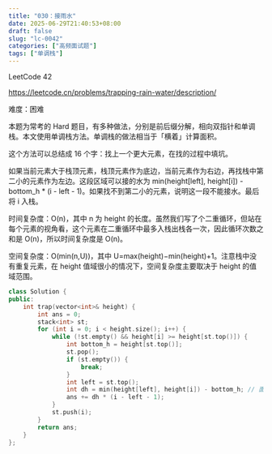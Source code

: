 ```yaml
---
title: "030：接雨水"
date: 2025-06-29T21:40:53+08:00
draft: false
slug: "lc-0042"
categories: ["高频面试题"]
tags: ["单调栈"]
---
```


LeetCode 42

https://leetcode.cn/problems/trapping-rain-water/description/

难度：困难

本题为常考的 Hard 题目，有多种做法，分别是前后缀分解，相向双指针和单调栈。本文使用单调栈方法。单调栈的做法相当于「横着」计算面积。

这个方法可以总结成 16 个字：找上一个更大元素，在找的过程中填坑。

如果当前元素大于栈顶元素，栈顶元素作为底边，当前元素作为右边，再找栈中第二小的元素作为左边。这段区域可以接的水为 min(height[left], height[i]) - bottom_h \* (i - left - 1)。如果找不到第二小的元素，说明这一段不能接水。最后将 i 入栈。

时间复杂度：O(n)，其中 n 为 height 的长度。虽然我们写了个二重循环，但站在每个元素的视角看，这个元素在二重循环中最多入栈出栈各一次，因此循环次数之和是 O(n)，所以时间复杂度是 O(n)。

空间复杂度：O(min(n,U))，其中 U=max(height)−min(height)+1。注意栈中没有重复元素，在 height 值域很小的情况下，空间复杂度主要取决于 height 的值域范围。

<!--more-->

```cpp
class Solution {
public:
    int trap(vector<int>& height) {
        int ans = 0;
        stack<int> st;
        for (int i = 0; i < height.size(); i++) {
            while (!st.empty() && height[i] >= height[st.top()]) {
                int bottom_h = height[st.top()];
                st.pop();
                if (st.empty()) {
                    break;
                }
                int left = st.top();
                int dh = min(height[left], height[i]) - bottom_h; // 面积的高
                ans += dh * (i - left - 1);
            }
            st.push(i);
        }
        return ans;
    }
};
```
